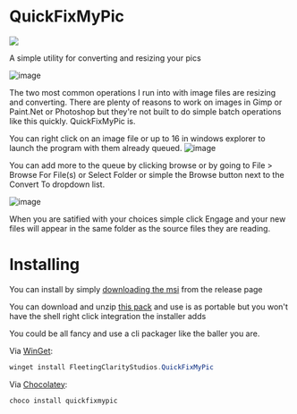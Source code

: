 # QuickFixMyPic
[<img src="https://img.shields.io/badge/release-1.0.2-blue">](https://github.com/Echostorm44/QuickFixMyPic/releases)

 A simple utility for converting and resizing your pics
 
 ![image](https://user-images.githubusercontent.com/107306362/191941304-6a9259a0-3384-4bba-b0ea-29f04e4b707e.png)

The two most common operations I run into with image files are resizing and converting.  There are plenty of reasons to work on images in Gimp or Paint.Net or Photoshop but they're not built to do simple batch operations like this quickly. QuickFixMyPic is.

You can right click on an image file or up to 16 in windows explorer to launch the program with them already queued.
![image](https://user-images.githubusercontent.com/107306362/191943053-4c300155-4bef-4bff-805f-29b5d48c79c6.png)

You can add more to the queue by clicking browse or by going to File > Browse For File(s) or Select Folder or simple the Browse button next to the Convert To dropdown list.

![image](https://user-images.githubusercontent.com/107306362/191943268-a8cb6116-cd07-4885-97b7-e8b115bf24f5.png)

When you are satified with your choices simple click Engage and your new files will appear in the same folder as the source files they are reading.

# Installing

You can install by simply [downloading the msi](https://github.com/Echostorm44/QuickFixMyPic/releases/download/1.0.2.0/SetupQuickFixMyPic.msi) from the release page

You can download and unzip [this pack](https://github.com/Echostorm44/QuickFixMyPic/releases/download/1.0.2.0/QuckFixMyPic.zip) and use is as portable but you won't have the shell right click integration the installer adds

You could be all fancy and use a cli packager like the baller you are.

Via [WinGet](https://github.com/microsoft/winget-cli):

```powershell
winget install FleetingClarityStudios.QuickFixMyPic
```

Via [Chocolatey](https://chocolatey.org/):

```powershell
choco install quickfixmypic
```
